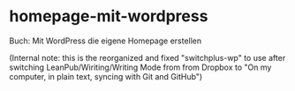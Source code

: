 # homepage-mit-wordpress
Buch: Mit WordPress die eigene Homepage erstellen

(Internal note: this is the reorganized and fixed "switchplus-wp" to use after switching LeanPub/Wiriting/Writing Mode from from Dropbox to "On my computer, in plain text, syncing with Git and GitHub")
